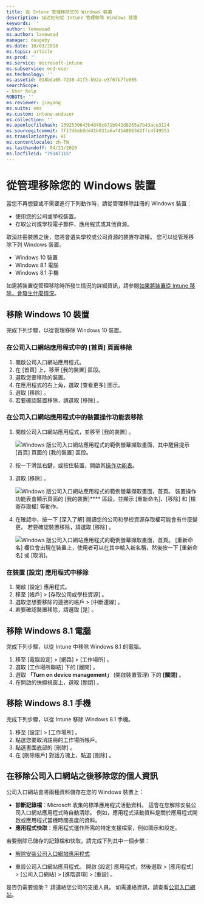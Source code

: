 ```yaml
---
title: 從 Intune 管理移除您的 Windows 裝置
description: 描述如何從 Intune 管理移除 Windows 裝置
keywords: ''
author: lenewsad
ms.author: lanewsad
manager: dougeby
ms.date: 10/03/2018
ms.topic: article
ms.prod: ''
ms.service: microsoft-intune
ms.subservice: end-user
ms.technology: ''
ms.assetid: 018bda65-7238-41f5-b92a-e5f67b7fe085
searchScope:
- User help
ROBOTS: ''
ms.reviewer: jieyang
ms.suite: ems
ms.custom: intune-enduser
ms.collection: ''
ms.openlocfilehash: 1392530643b4846c871b942d8265a7b43ace3124
ms.sourcegitcommit: 7f17d6eb9dd41b031a6af4148863d2ffc4f49551
ms.translationtype: HT
ms.contentlocale: zh-TW
ms.lasthandoff: 04/21/2020
ms.locfileid: "79347115"
---
```

# <a name="remove-your-windows-device-from-management"></a>從管理移除您的 Windows 裝置

當您不再想要或不需要進行下列動作時，請從管理移除註冊的 Windows 裝置：  
* 使用您的公司或學校裝置。 
* 存取公司或學校電子郵件、應用程式或其他資源。

取消註冊裝置之後，您將會遺失學校或公司資源的裝置存取權。 您可以從管理移除下列 Windows 裝置。  
* Windows 10 裝置 
* Windows 8.1 電腦
* Windows 8.1 手機
 
如需將裝置從管理移除時所發生情況的詳細資訊，請參閱[如果將裝置從 Intune 移除，會發生什麼情況](what-happens-if-you-unenroll-your-device-from-intune-windows.md)。  

## <a name="remove-your-windows-10-device"></a>移除 Windows 10 裝置
完成下列步驟，以從管理移除 Windows 10 裝置。

### <a name="remove-in-company-portal-app-home-page"></a>在公司入口網站應用程式中的 [首頁]  頁面移除  

1. 開啟公司入口網站應用程式。
2. 在 [首頁]  上，移至 [我的裝置]  區段。
3. 選取您要移除的裝置。
3. 在應用程式的右上角，選取 [查看更多]  圖示。
4. 選取 [移除]  。 
5. 若要確認裝置移除，請選取 [移除]  。  

### <a name="remove-in-company-portal-app-device-context-menu"></a>在公司入口網站應用程式中的裝置操作功能表移除  

1. 開啟公司入口網站應用程式，並移至 [我的裝置]  。

    ![Windows 版公司入口網站應用程式的範例螢幕擷取畫面，其中醒目提示 [首頁] 頁面的 [我的裝置] 區段。](./media/1809_CheckAccess_Context_Select_Device.png)

2. 按一下滑鼠右鍵，或按住裝置，開啟其[操作功能表](https://docs.microsoft.com//windows/uwp/design/controls-and-patterns/menus)。  

3. 選取 [移除]  。  

    ![Windows 版公司入口網站應用程式的範例螢幕擷取畫面，首頁。 裝置操作功能表會顯示頁面的 [我的裝置]**** 區段，並顯示 [重新命名]、[移除] 和 [檢查存取權] 等動作。](./media/1809_DeviceContextMenu_Windows_CP.png)  

5. 在確認中，按一下 [深入了解]  閱讀您的公司和學校資源存取權可能會有什麼變更。 若要確認裝置移除，請選取 [移除]  。   

     ![Windows 版公司入口網站應用程式的範例螢幕擷取畫面，首頁。 [重新命名] 欄位會出現在裝置上，使用者可以在其中輸入新名稱，然後按一下 [重新命名] 或 [取消]。](./media/1808_RemoveDevice_Popup.png)  


### <a name="remove-in-device-settings-app"></a>在裝置 [設定] 應用程式中移除
1. 開啟 [設定] 應用程式。 
2. 移至 [帳戶]   > [存取公司或學校資源]  。
3. 選取您想要移除的連接的帳戶 > [中斷連線]  。
4. 若要確認裝置移除，請選取 [是]  。

## <a name="remove-your-windows-81-computer"></a>移除 Windows 8.1 電腦
完成下列步驟，以從 Intune 中移除 Windows 8.1 的電腦。

1. 移至 [電腦設定]   >  [網路]   >  [工作場所]  。
2. 選取 [工作場所聯結]  下的 [離開]  。
3. 選取 **「Turn on device management」** \(開啟裝置管理) 下的 **[關閉]** 。
4. 在開啟的快顯視窗上，選取 [關閉]  。

## <a name="remove-your-windows-81-phone"></a>移除 Windows 8.1 手機
完成下列步驟，以從 Intune 移除 Windows 8.1 手機。

1. 移至 [設定]   >  [工作場所]  。
2. 點選您要取消註冊的工作場所帳戶。
3. 點選畫面底部的 [刪除]  。
4. 在 [刪除帳戶]  對話方塊上，點選 [刪除]  。  
## <a name="removing-your-personal-information-after-removing-the-company-portal"></a>在移除公司入口網站之後移除您的個人資訊  

公司入口網站會將兩種資料儲存在您的 Windows 裝置上：

- **診斷記錄檔**：Microsoft 收集的標準應用程式活動資料。 這會在您解除安裝公司入口網站應用程式時自動清除。 例如，應用程式活動資料是關於應用程式開啟或應用程式當機時間長度的資料。
- **應用程式快取**：應用程式運作所需的特定支援檔案，例如圖示和設定。

若要刪除已儲存的記錄檔和快取，請完成下列其中一個步驟：

* [解除安裝公司入口網站應用程式](https://support.microsoft.com/help/4028003/windows-10-uninstall-apps-and-programs) 

* 重設公司入口網站應用程式。 開啟 [設定]  應用程式，然後選取 > [應用程式]   > [公司入口網站]   > [進階選項]   > [重設]  。 

是否仍需要協助？ 請連絡您公司的支援人員。 如需連絡資訊，請查看[公司入口網站](https://go.microsoft.com/fwlink/?linkid=2010980)。
